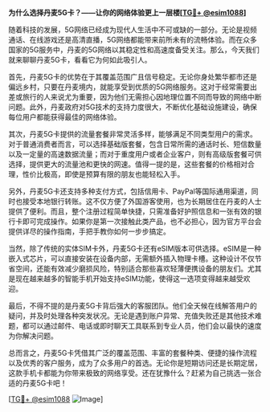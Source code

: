 **为什么选择丹麦5G卡？——让你的网络体验更上一层楼[[TG💪+ @esim1088](https://t.me/s/esim1088)]**

随着科技的发展，5G网络已经成为现代人生活中不可或缺的一部分。无论是视频通话、在线游戏还是高清直播，5G网络都能带来前所未有的流畅体验。而在众多国家的5G服务中，丹麦的5G网络以其稳定性和高速度备受关注。那么，今天我们就来聊聊丹麦5G卡，看看它为何如此吸引人。

首先，丹麦5G卡的优势在于其覆盖范围广且信号稳定。无论你身处繁华都市还是偏远乡村，只要在丹麦境内，就能享受到优质的5G网络服务。这对于经常需要出差或旅行的人来说尤为重要，因为他们无需担心因地理位置不同而导致的网络中断问题。此外，丹麦政府对5G技术的支持力度很大，不断优化基础设施建设，确保每位用户都能获得最佳的网络体验。

其次，丹麦5G卡提供的流量套餐非常灵活多样，能够满足不同类型用户的需求。对于普通消费者而言，可以选择基础版套餐，包含日常所需的通话时长、短信数量以及一定量的高速数据流量；而对于重度用户或者企业客户，则有高级版套餐可供选择，提供更大的流量池和更快的网速。值得一提的是，这些套餐的价格相对合理，性价比极高，即使是预算有限的朋友也能轻松入手。

另外，丹麦5G卡还支持多种支付方式，包括信用卡、PayPal等国际通用渠道，同时也接受本地银行转账。这不仅方便了外国游客使用，也为长期居住在丹麦的人士提供了便利。而且，整个注册过程简单快捷，只需准备好护照信息和一张有效的银行卡即可完成操作。如果你是第一次接触此类产品，也不必担心，因为官方平台会提供详尽的操作指南，手把手教你如何一步步搞定。

当然，除了传统的实体SIM卡外，丹麦5G卡还有eSIM版本可供选择。eSIM是一种嵌入式芯片，可以直接安装在设备内部，无需额外插入物理卡槽。这种设计不仅节省空间，还能有效减少磨损风险，特别适合那些喜欢轻薄便携设备的朋友们。尤其是现在越来越多的智能手机开始支持eSIM功能，使得这一选项变得越来越受欢迎。

最后，不得不提的是丹麦5G卡背后强大的客服团队。他们全天候在线解答用户的疑问，并及时处理各种突发状况。无论是遇到账户异常、充值失败还是其他技术难题，都可以通过邮件、电话或即时聊天工具联系到专业人员，他们会以最快的速度为你解决问题。

总而言之，丹麦5G卡凭借其广泛的覆盖范围、丰富的套餐种类、便捷的操作流程以及优秀的客户服务，成为了众多用户的首选。无论你是短期访问还是长期定居，这款手机卡都能为你带来极致的网络享受。还在犹豫什么？赶紧为自己挑选一张合适的丹麦5G卡吧！

[[TG💪+ @esim1088](https://t.me/s/esim1088) ![Image](https://i.postimg.cc/4NQfJmqS/Snipaste-2025-05-13-00-14-12.png)]